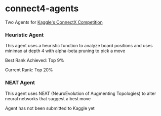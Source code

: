 # connect4-agents
Two Agents for [Kaggle's ConnectX Competition](https://www.kaggle.com/c/connectx/overview)

### Heuristic Agent
This agent uses a heuristic function to analyze board positions and uses minimax at depth 4 with alpha-beta pruning to pick a move

Best Rank Achieved: Top 9% 

Current Rank: Top 20% 


### NEAT Agent
This agent uses NEAT (NeuroEvolution of Augmenting Topologies) to alter neural networks that suggest a best move

Agent has not been submitted to Kaggle yet
